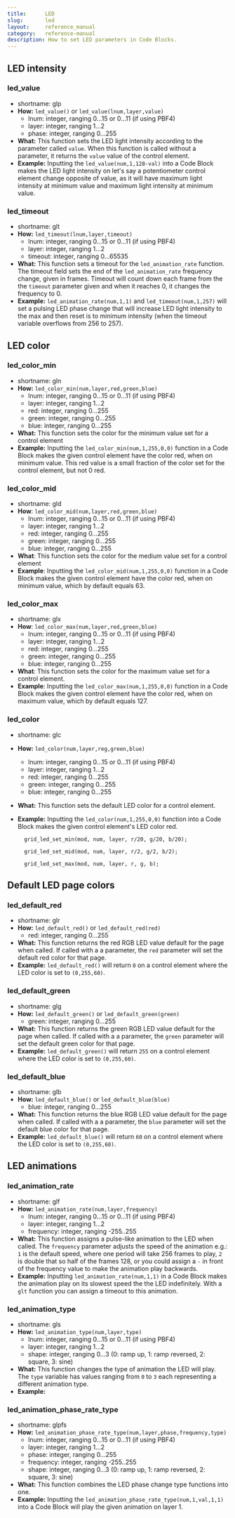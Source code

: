 ```yaml
---
title:      LED
slug:       led
layout:     reference_manual     
category:   reference-manual
description: How to set LED parameters in Code Blocks.
---
```


## LED intensity

### led_value
  - shortname: glp
  - **How:** `led_value()` or `led_value(lnum,layer,value)`
    - lnum: integer, ranging 0...15 or 0...11 (if using PBF4)
    - layer: integer, ranging 1...2
    - phase: integer, ranging 0...255
  - **What:** This function sets the LED light intensity according to the parameter called `value`. When this function is called without a parameter, it returns the `value` value of the control element.
  - **Example:** Inputting the `led_value(num,1,128-val)` into a Code Block makes the LED light intensity on let's say a potentiometer control element change opposite of value, as it will have maximum light intensity at minimum value and maximum light intensity at minimum value. 

### led_timeout
  - shortname: glt <!-- will be setter getter -->
  - **How:** `led_timeout(lnum,layer,timeout)`
    - lnum: integer, ranging 0...15 or 0...11 (if using PBF4)
    - layer: integer, ranging 1...2
    - timeout: integer, ranging 0...65535
  - **What:** This function sets a timeout for the `led_animation_rate` function. The timeout field sets the end of the `led_animation_rate` frequency change, given in frames. Timeout will count down each frame from the the `timeout` parameter given and when it reaches 0, it changes the frequency to 0. <!-- amikor a timeout értéke 0ra csökken akkor automatikusan 0-ra áll a frequency, phase marad ott ahol éppen volt -->
  - **Example:** `led_animation_rate(num,1,1)` and `led_timeout(num,1,257)` will set a pulsing LED phase change that will increase LED light intensity to the max and then reset is to minimum intensity (when the timeout variable overflows from 256 to 257).

## LED color

### led_color_min 
  - shortname: gln
  - **How:** `led_color_min(num,layer,red,green,blue)`
    - lnum: integer, ranging 0...15 or 0...11 (if using PBF4)
    - layer: integer, ranging 1...2
    - red: integer, ranging 0...255
    - green: integer, ranging 0...255
    - blue: integer, ranging 0...255
  - **What:** This function sets the color for the minimum value set for a control element
  - **Example:** Inputting the `led_color_min(num,1,255,0,0)` function in a Code Block makes the given control element have the color red, when on minimum value.
    This red value is a small fraction of the color set for the control element, but not 0 red.<!-- nem zéro hanem nagyon halvány értéke a maxnak -->

### led_color_mid
  - shortname: gld
  - **How**: `led_color_mid(num,layer,red,green,blue)`
    - lnum: integer, ranging 0...15 or 0...11 (if using PBF4)
    - layer: integer, ranging 1...2
    - red: integer, ranging 0...255
    - green: integer, ranging 0...255
    - blue: integer, ranging 0...255
  - **What**: This function sets the color for the medium value set for a control element
  - **Example**: Inputting the `led_color_mid(num,1,255,0,0)` function in a Code Block makes the given control element have the color red, when on minimum value, which by default equals 63.

### led_color_max 
  - shortname: glx
  - **How**: `led_color_max(num,layer,red,green,blue)`
    - lnum: integer, ranging 0...15 or 0...11 (if using PBF4)
    - layer: integer, ranging 1...2
    - red: integer, ranging 0...255
    - green: integer, ranging 0...255
    - blue: integer, ranging 0...255
  - **What**: This function sets the color for the maximum value set for a control element.
  - **Example**: Inputting the `led_color_max(num,1,255,0,0)` function in a Code Block makes the given control element have the color red, when on maximum value, which by default equals 127.

### led_color
  - shortname: glc
  - **How:** `led_color(num,layer,reg,green,blue)`
    - lnum: integer, ranging 0...15 or 0...11 (if using PBF4)
    - layer: integer, ranging 1...2
    - red: integer, ranging 0...255
    - green: integer, ranging 0...255
    - blue: integer, ranging 0...255
  - **What:** This function sets the default LED color for a control element.
  - **Example:** Inputting the `led_color(num,1,255,0,0)` function into a Code Block makes the given control element's LED color red.

    <!-- ezt csinálja alapból, ezért nem nulla a min értéke, hanem csak nagyon halványan ugyan az a szín -->

          grid_led_set_min(mod, num, layer, r/20, g/20, b/20);                
        
          grid_led_set_mid(mod, num, layer, r/2, g/2, b/2);
        
          grid_led_set_max(mod, num, layer, r, g, b);

## Default LED page colors

### led_default_red 

  - shortname: glr
  - **How:** `led_default_red()` or `led_default_red(red)`
    - red: integer, ranging 0...255
  - **What:** This function returns the red RGB LED value default for the page when called. If called with a a parameter, the `red` parameter will set the default red color for that page.
  - **Example:** `led_default_red()` will return `0` on a control element where the LED color is set to `(0,255,60)`.

### led_default_green

  - shortname: glg
  - **How:** `led_default_green()` or `led_default_green(green)`
    - green: integer, ranging 0...255
  - **What:** This function returns the green RGB LED value default for the page when called. If called with a a parameter, the `green` parameter will set the default green color for that page.
  - **Example:** `led_default_green()` will return `255` on a control element where the LED color is set to `(0,255,60)`.

### led_default_blue

  - shortname: glb
  - **How:** `led_default_blue()` or `led_default_blue(blue)`
    - blue: integer, ranging 0...255
  - **What:** This function returns the blue RGB LED value default for the page when called. If called with a a parameter, the `blue` parameter will set the default blue color for that page.
  - **Example:** `led_default_blue()` will return `60` on a control element where the LED color is set to `(0,255,60)`.

## LED animations

### led_animation_rate 
  - shortname: glf
  - **How:** `led_animation_rate(num,layer,frequency)`
    - lnum: integer, ranging 0...15 or 0...11 (if using PBF4)
    - layer: integer, ranging 1...2
    - frequency: integer, ranging -255..255
  - **What:** This function assigns a pulse-like animation to the LED when called. The `frequency` parameter adjusts the speed of the animation e.g.: `1` is the default speed, where one period will take 256 frames to play, `2` is double that so half of the frames 128, or you could assign a `-` in front of the frequency value to make the animation play backwards.
  - **Example:** Inputting `led_animation_rate(num,1,1)` in a Code Block makes the animation play on its slowest speed the the LED indefinitely. With a `glt` function you can assign a timeout to this animation.

### led_animation_type
  - shortname: gls
  - **How:** `led_animation_type(num,layer,type)`
    - lnum: integer, ranging 0...15 or 0...11 (if using PBF4)
    - layer: integer, ranging 1...2
    - shape: integer, ranging 0...3 (0: ramp up, 1: ramp reversed, 2: square, 3: sine)
  - **What:** This function changes the type of animation the LED will play. The `type` variable has values ranging from `0` to `3` each representing a different animation type.
  - **Example:**

### led_animation_phase_rate_type
  - shortname: glpfs
  - **How:** `led_animation_phase_rate_type(num,layer,phase,frequency,type)`
    - lnum: integer, ranging 0...15 or 0...11 (if using PBF4)
    - layer: integer, ranging 1...2
    - phase: integer, ranging 0...255
    - frequency: integer, ranging -255..255
    - shape: integer, ranging 0...3 (0: ramp up, 1: ramp reversed, 2: square, 3: sine)
  - **What:** This function combines the LED phase change type functions into one.
  - **Example:** Inputting the `led_animation_phase_rate_type(num,1,val,1,1)` into a Code Block will play the given animation on layer 1.
